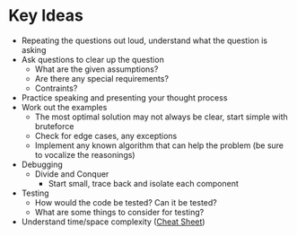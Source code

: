 # Key Ideas

* Repeating the questions out loud, understand what the question is asking
* Ask questions to clear up the question
    * What are the given assumptions?
    * Are there any special requirements?
    * Contraints?
* Practice speaking and presenting your thought process
* Work out the examples
    * The most optimal solution may not always be clear, start simple with bruteforce
    * Check for edge cases, any exceptions
    * Implement any known algorithm that can help the problem (be sure to vocalize the reasonings)
* Debugging
    * Divide and Conquer
        * Start small, trace back and isolate each component
* Testing
    * How would the code be tested? Can it be tested?
    * What are some things to consider for testing?
* Understand time/space complexity ([Cheat Sheet](https://www.bigocheatsheet.com/))